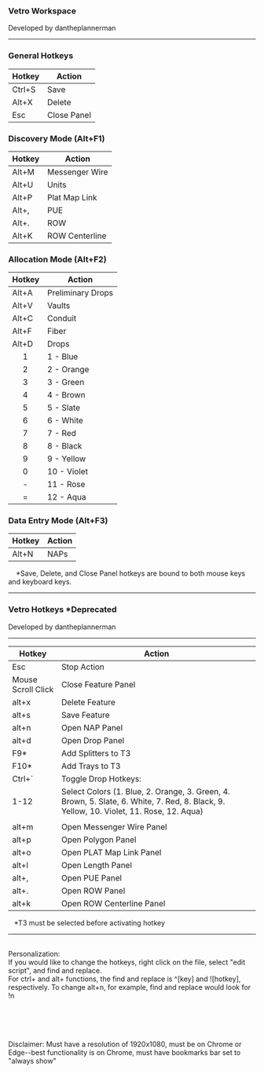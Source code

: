 <h3>Vetro Workspace</h3>
Developed by dantheplannerman

---------------------------------------------------------------------------

### General Hotkeys
| Hotkey  | Action          |
|---------|-----------------|
| Ctrl+S  | Save            |
| Alt+X   | Delete          |
| Esc     | Close Panel     |

### Discovery Mode (Alt+F1)
| Hotkey  | Action                  |
|---------|-------------------------|
| Alt+M   | Messenger Wire          |
| Alt+U   | Units                   |
| Alt+P   | Plat Map Link           |
| Alt+,   | PUE                     |
| Alt+.   | ROW                     |
| Alt+K   | ROW Centerline          |

### Allocation Mode (Alt+F2)
| Hotkey  | Action                 |
|---------|------------------------|
| Alt+A   | Preliminary Drops      |
| Alt+V   | Vaults                 |
| Alt+C   | Conduit                |
| Alt+F   | Fiber                  |
| Alt+D   | Drops                  |
|&nbsp;&nbsp;&nbsp;&nbsp;&nbsp;1         | 1 - Blue             |
|&nbsp;&nbsp;&nbsp;&nbsp;&nbsp;2         | 2 - Orange           |
|&nbsp;&nbsp;&nbsp;&nbsp;&nbsp;3         | 3 - Green            |
|&nbsp;&nbsp;&nbsp;&nbsp;&nbsp;4         | 4 - Brown            |
|&nbsp;&nbsp;&nbsp;&nbsp;&nbsp;5         | 5 - Slate            |
|&nbsp;&nbsp;&nbsp;&nbsp;&nbsp;6         | 6 - White            |
|&nbsp;&nbsp;&nbsp;&nbsp;&nbsp;7         | 7 - Red              |
|&nbsp;&nbsp;&nbsp;&nbsp;&nbsp;8         | 8 - Black            |
|&nbsp;&nbsp;&nbsp;&nbsp;&nbsp;9         | 9 - Yellow           |
|&nbsp;&nbsp;&nbsp;&nbsp;&nbsp;0         | 10 - Violet          |
|&nbsp;&nbsp;&nbsp;&nbsp;&nbsp;-         | 11 - Rose            |
|&nbsp;&nbsp;&nbsp;&nbsp;&nbsp;=         | 12 - Aqua            |

### Data Entry Mode (Alt+F3)
| Hotkey  | Action |
|---------|--------|
| Alt+N   | NAPs   |


&nbsp;&nbsp;&nbsp; *Save, Delete, and Close Panel hotkeys are bound to both mouse keys and keyboard keys.

---------------------------------------------------------------------------

<h3>Vetro Hotkeys *Deprecated</h3>
Developed by dantheplannerman

---------------------------------------------------------------------------

| Hotkey        | Action                                      |
|---------------|---------------------------------------------|
| Esc | Stop Action                                           |
| Mouse Scroll Click | Close Feature Panel                     |
| alt+x        | Delete Feature                              |
| alt+s        | Save Feature                                |
| alt+n         | Open NAP Panel                             |
| alt+d         | Open Drop Panel                            |
| F9*           | Add Splitters to T3                        |
| F10*          | Add Trays to T3                        |
| Ctrl+`        | Toggle Drop Hotkeys:                       |
| 1-12 | Select Colors (1. Blue, 2. Orange, 3. Green, 4. Brown, 5. Slate, 6. White, 7. Red, 8. Black, 9. Yellow, 10. Violet, 11. Rose, 12. Aqua) |
|||
| alt+m | Open Messenger Wire Panel                         |
| alt+p | Open Polygon Panel                         |
| alt+o | Open PLAT Map Link Panel                         |
| alt+l | Open Length Panel                         |
| alt+, | Open PUE Panel                         |
| alt+. | Open ROW Panel                         |
| alt+k | Open ROW Centerline Panel                         |

&nbsp;&nbsp;&nbsp;*T3 must be selected before activating hotkey

---------------------------------------------------------------------------
<br>Personalization:
<br>If you would like to change the hotkeys, right click on the file, select "edit script", and find and replace.
<br>For ctrl+ and alt+ functions, the find and replace is ^[key] and ![hotkey], respectively. To change alt+n, for example, find and replace would look for !n
<br>
<br>
<br>
<br>
<br>
<p>Disclaimer: Must have a resolution of 1920x1080, must be on Chrome or Edge--best functionality is on Chrome, must have bookmarks bar set to "always show"</p>
